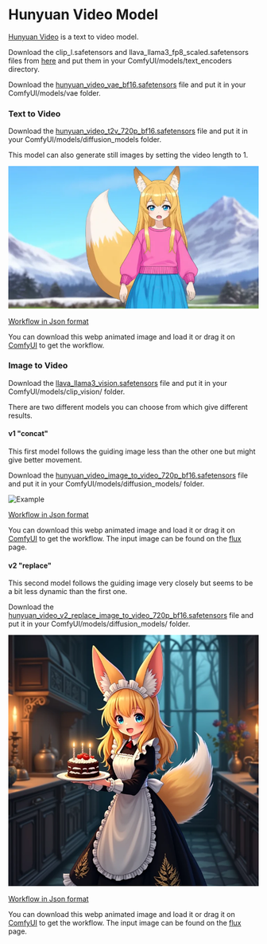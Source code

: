 # Hunyuan Video Model

[Hunyuan Video](https://huggingface.co/tencent/HunyuanVideo) is a text to video model.


Download the clip_l.safetensors and llava_llama3_fp8_scaled.safetensors files from [here](https://huggingface.co/Comfy-Org/HunyuanVideo_repackaged/tree/main/split_files/text_encoders) and put them in your ComfyUI/models/text_encoders directory.

Download the [hunyuan_video_vae_bf16.safetensors](https://huggingface.co/Comfy-Org/HunyuanVideo_repackaged/tree/main/split_files/vae) file and put it in your ComfyUI/models/vae folder.

### Text to Video

Download the [hunyuan_video_t2v_720p_bf16.safetensors](https://huggingface.co/Comfy-Org/HunyuanVideo_repackaged/tree/main/split_files/diffusion_models) file and put it in your ComfyUI/models/diffusion_models folder.

This model can also generate still images by setting the video length to 1.

![Example](hunyuan_video_text_to_video.webp)

[Workflow in Json format](hunyuan_video_text_to_video.json)

You can download this webp animated image and load it or drag it on [ComfyUI](https://github.com/comfyanonymous/ComfyUI) to get the workflow.

### Image to Video

Download the [llava_llama3_vision.safetensors](https://huggingface.co/Comfy-Org/HunyuanVideo_repackaged/blob/main/split_files/clip_vision/llava_llama3_vision.safetensors) file and put it in your ComfyUI/models/clip_vision/ folder.

There are two different models you can choose from which give different results.

#### v1 "concat"

This first model follows the guiding image less than the other one but might give better movement.

Download the [hunyuan_video_image_to_video_720p_bf16.safetensors](https://huggingface.co/Comfy-Org/HunyuanVideo_repackaged/tree/main/split_files/diffusion_models) file and put it in your ComfyUI/models/diffusion_models/ folder.

![Example](hunyuan_video_image_to_video.webp)

[Workflow in Json format](hunyuan_video_image_to_video.json)

You can download this webp animated image and load it or drag it on [ComfyUI](https://github.com/comfyanonymous/ComfyUI) to get the workflow. The input image can be found on the [flux](../flux) page.

#### v2 "replace"

This second model follows the guiding image very closely but seems to be a bit less dynamic than the first one.

Download the [hunyuan_video_v2_replace_image_to_video_720p_bf16.safetensors](https://huggingface.co/Comfy-Org/HunyuanVideo_repackaged/tree/main/split_files/diffusion_models) file and put it in your ComfyUI/models/diffusion_models/ folder.

![Example](hunyuan_video_image_to_video_v2.webp)

[Workflow in Json format](hunyuan_video_image_to_video_v2.json)

You can download this webp animated image and load it or drag it on [ComfyUI](https://github.com/comfyanonymous/ComfyUI) to get the workflow. The input image can be found on the [flux](../flux) page.
